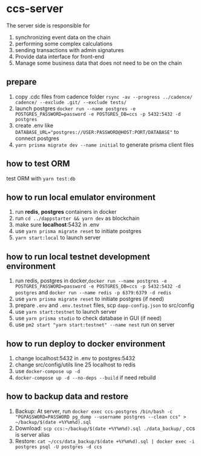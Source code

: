 # ccs-server

The server side is responsible for

1. synchronizing event data on the chain
2. performing some complex calculations
3. sending transactions with admin signatures
4. Provide data interface for front-end
5. Manage some business data that does not need to be on the chain

## prepare

1. copy .cdc files from cadence folder `rsync -av --progress ../cadence/ cadence/ --exclude .git/ --exclude tests/`
2. launch postgres `docker run --name postgres -e POSTGRES_PASSWORD=password -e POSTGRES_DB=ccs -p 5432:5432 -d postgres`
3. create .env like `DATABASE_URL="postgres://USER:PASSWORD@HOST:PORT/DATABASE"` to connect postgres
4. `yarn prisma migrate dev --name initial` to generate prisma client files

## how to test ORM

test ORM with `yarn test:db`

## how to run local emulator environment

1. run **redis**, **postgres** containers in docker
2. run `cd ../dappstarter && yarn dev` as blockchain
3. make sure **localhost**:5432 in .env
4. use `yarn prisma migrate reset` to initiate postgres
5. `yarn start:local` to launch server

## how to run local testnet development environment

1. run redis, postgres in docker,`docker run --name postgres -e POSTGRES_PASSWORD=password -e POSTGRES_DB=ccs -p 5432:5432 -d postgres` and `docker run --name redis -p 6379:6379 -d redis`
2. use `yarn prisma migrate reset` to initiate postgres (if need)
3. prepare `.env` and `.env.testnet` files, scp `dapp-config.json` to src/config
4. use `yarn start:testnet` to launch server
5. use `yarn prisma studio` to check database in GUI (if need)
6. use `pm2 start "yarn start:testnet" --name nest` run on server

## how to run deploy to docker environment

1. change localhost:5432 in .env to postgres:5432
2. change src/config/utils line 25 localhost to redis
3. use `docker-compose up -d`
4. `docker-compose up -d --no-deps --build` if need rebuild

## how to backup data and restore

1. Backup: At server, run
   `docker exec ccs-postgres /bin/bash -c "PGPASSWORD=PASSWORD pg_dump --username postgres --clean ccs" > ~/backup/$(date +%Y%m%d).sql`
2. Download: `scp ccs:~/backup/$(date +%Y%m%d).sql ./data_backup/` , ccs is server alias
3. Restore: `cat ~/ccs/data_backup/$(date +%Y%m%d).sql | docker exec -i postgres psql -U postgres -d ccs`
